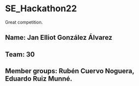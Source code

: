 # SE_Hackathon22
Great competition.

## Name: Jan Elliot González Álvarez
## Team: 30 
## Member groups: Rubén Cuervo Noguera, Eduardo Ruiz Munné.
